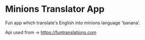# Minions Translator App

Fun app which translate's English into minions language 'banana'. 

Api used from -> https://funtranslations.com